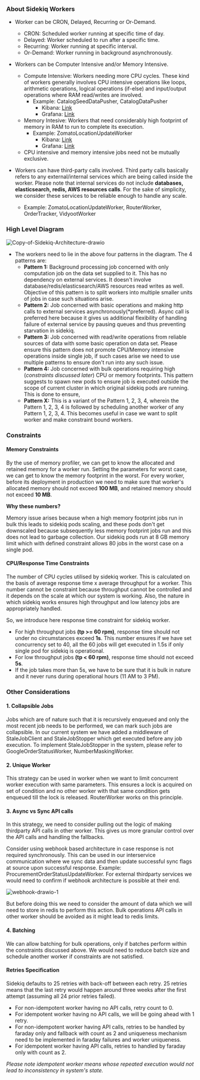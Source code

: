 ### About Sidekiq Workers

- Worker can be CRON, Delayed, Recurring or Or-Demand. 
  - CRON: Scheduled worker running at specific time of day. 
  - Delayed: Worker scheduled to run after a specific time. 
  - Recurring: Worker running at specific interval. 
  - Or-Demand: Worker running in background asynchronously. 

- Workers can be Computer Intensive and/or Memory Intensive. 
  - Compute Intensive: Workers needing more CPU cycles. These kind of workers generally involves CPU intensive operations like loops, arithmetic operations, logical operations (if-else) and input/output operations where RAM read/writes are involved. 
    - Example: CatalogSeedDataPusher, CatalogDataPusher
      - Kibana: [Link](http://kibana.box8.co.in/app/kibana#/discover?_g=(refreshInterval:(pause:!t,value:0),time:(from:'2022-10-30T01:04:23.239Z',to:'2022-10-30T01:10:23.127Z'))&_a=(columns:!(log_event),filters:!(('$state':(store:appState),meta:(alias:!n,disabled:!f,index:'3a5009f0-414b-11ed-82e1-15016f44671c',key:source_class,negate:!t,params:(query:Catalog_DataStore),type:phrase,value:Catalog_DataStore),query:(match:(source_class:(query:Catalog_DataStore,type:phrase))))),index:'3a5009f0-414b-11ed-82e1-15016f44671c',interval:auto,query:(language:lucene,query:%22non-critical%22),sort:!('@timestamp',desc)))
      - Grafana: [Link](https://grafana.box8.co.in/d/nt8WSwuWm/eks-deployment-new?orgId=1&var-namespace=box8-sidekiq&var-Deployment=box8-sidekiq-non-critical-prod&var-Node=All&var-server=172.0.16.182:9100&from=1667091814055&to=1667092060658)
  - Memory Intesive: Workers that need considerably high footprint of memory in RAM to run to complete its execution.
    - Example: ZomatoLocationUpdateWorker
      - Kibana: [Link](http://kibana.box8.co.in/app/kibana#/discover?_g=(filters:!(),refreshInterval:(pause:!t,value:0),time:(from:'2022-10-30T12:18:00.000Z',to:'2022-10-30T12:19:00.000Z'))&_a=(columns:!(log_event),filters:!(('$state':(store:appState),meta:(alias:!n,disabled:!f,index:'3a5009f0-414b-11ed-82e1-15016f44671c',key:method,negate:!t,params:(query:'NoDelayScheduler::Worker._start'),type:phrase,value:'NoDelayScheduler::Worker._start'),query:(match:(method:(query:'NoDelayScheduler::Worker._start',type:phrase)))),('$state':(store:appState),meta:(alias:!n,disabled:!f,index:'3a5009f0-414b-11ed-82e1-15016f44671c',key:log_event,negate:!t,params:(query:location_updates_for_active_orders),type:phrase,value:location_updates_for_active_orders),query:(match:(log_event:(query:location_updates_for_active_orders,type:phrase)))),('$state':(store:appState),meta:(alias:!n,disabled:!f,index:'3a5009f0-414b-11ed-82e1-15016f44671c',key:vidyoot_params.type,negate:!t,params:(query:MessageTrigger),type:phrase,value:MessageTrigger),query:(match:(vidyoot_params.type:(query:MessageTrigger,type:phrase)))),('$state':(store:appState),meta:(alias:!n,disabled:!f,index:'3a5009f0-414b-11ed-82e1-15016f44671c',key:mailer,negate:!t,params:(query:OrderStatusMailer),type:phrase,value:OrderStatusMailer),query:(match:(mailer:(query:OrderStatusMailer,type:phrase))))),index:'3a5009f0-414b-11ed-82e1-15016f44671c',interval:auto,query:(language:lucene,query:%22non-critical%22),sort:!('@timestamp',desc)))
      - Grafana: [Link](https://grafana.box8.co.in/d/nt8WSwuWm/eks-deployment-new?orgId=1&from=1667129706825&to=1667136364035&var-namespace=box8-sidekiq&var-Deployment=box8-sidekiq-non-critical-prod&var-Node=All&var-server=172.0.16.182:9100)
  - CPU intensive and memory intensive jobs need not be mutually exclusive.

- Workers can have third-party calls involved. Third party calls basically refers to any external/internal services which are being called inside the worker. Please note that internal services do not include **databases, elasticsearch, redis, AWS resources calls**. For the sake of simplicity, we consider these services to be reliable enough to handle any scale.
  - Example: ZomatoLocationUpdateWorker, RouterWorker, OrderTracker, VidyootWorker


### High Level Diagram 

<img src="https://i.ibb.co/LgfQ6JJ/Copy-of-Sidekiq-Architecture-drawio.png" alt="Copy-of-Sidekiq-Architecture-drawio" border="0">


- The workers need to lie in the above four patterns in the diagram. The 4 patterns are: 
  - **Pattern 1:** Background processing job concerned with only computation job on the data set supplied to it. This has no dependency on external services. It doesn't involve database/redis/elasticsearch/AWS resources read writes as well. Objective of this pattern is to split workers into multiple smaller units of jobs in case such situations arise. 
  - **Pattern 2:** Job concerned with basic operations and making http calls to external services asynchronously(*preferred). Async call is preferred here because it gives us additional flexibility of handling failure of external service by pausing queues and thus preventing starvation in sidekiq. 
  - **Pattern 3:** Job concerned with read/write operations from reliable sources of data with some basic operation on data set. Please ensure this pattern does not promote CPU/Memory intensive operations inside single job, if such cases arise we need to use multiple patterns to ensure don't run into any such issue.
  - **Pattern 4:** Job concerned with bulk operations requiring high (*constraints discussed later*) CPU or memory footprints. This pattern suggests to spawn new pods to ensure job is executed outside the scope of current cluster in which original sidekiq pods are running. This is done to ensure, 
  - **Pattern X:** This is a variant of the Pattern 1, 2, 3, 4, wherein the Pattern 1, 2, 3, 4 is followed by scheduling another worker of any Pattern 1, 2, 3, 4. This becomes useful in case we want to split worker and make constraint bound workers. 


### Constraints 

#### Memory Constraints 

By the use of memory profiler, we can get to know the allocated and retained memory for a worker run. Setting the parameters for worst case, we can get to know the memory footprint in the worst. For every worker, before its deployment in production we need to make sure that worker's allocated memory should not exceed **100 MB**, and retained memory should not exceed **10 MB**. 

**Why these numbers?**

Memory issue arises because when a high memory footprint jobs run in bulk this leads to sidekiq pods scaling, and these pods don't get downscaled because subsequently less memory footprint jobs run and this does not lead to garbage collection. Our sidekiq pods run at 8 GB memory limit which with defined constraint allows 80 jobs in the worst case on a single pod. 


#### CPU/Response Time Constraints 

The number of CPU cycles utilised by sidekiq worker. This is calculated on the basis of average response time x average throughput for a worker. This number cannot be constraint because throughput cannot be controlled and it depends on the scale at which our system is working. Also, the nature in which sidekiq works ensures high throughput and low latency jobs are appropriately handled. 

So, we introduce here response time constraint for sidekiq worker.

- For high throughput jobs **(tp >= 60 rpm)**, response time should not under no circumstances exceed **1s**. This number ensures if we have set concurrency set to 40, all the 60 jobs will get executed in 1.5s if only single pod for sidekiq is operational. 
- For low throughput jobs **(tp < 60 rpm)**, response time should not exceed **5s**. 
- If the job takes more than 5s, we have to be sure that it is bulk in nature and it never runs during operational hours (11 AM to 3 PM).


### Other Considerations 

#### 1. Collapsible Jobs 

Jobs which are of nature such that it is recursively enqueued and only the most recent job needs to be performed, we can mark such jobs are collapsible. 
In our current system we have added a middleware of StaleJobClient and StaleJobStopper which get executed before any job execution. 
To implement StaleJobStopper in the system, please refer to GoogleOrderStatusWorker, NumberMaskingWorker.  


#### 2. Unique Worker 

This strategy can be used in worker when we want to limit concurrent worker execution with same parameters. This ensures a lock is acquired on set of condition and no other worker with that same condition gets enqueued till the lock is released. RouterWorker works on this principle. 

#### 3. Async vs Sync API calls 

In this strategy, we need to consider pulling out the logic of making thirdparty API calls in other worker. This gives us more granular control over the API calls and handling the fallbacks. 

Consider using webhook based architecture in case response is not required synchronously. This can be used in our interservice communication where we sync data and then update successful sync flags at source upon successful response. Example: ProcurementOrderStatusUpdateWorker. For external thirdparty services we would need to confirm if webhook architecture is possible at their end. 

<img src="https://i.ibb.co/M1Pt3Tf/webhook-drawio-1.png" alt="webhook-drawio-1" border="0">


But before doing this we need to consider the amount of data which we will need to store in redis to perform this action. Bulk operations API calls in other worker should be avoided as it might lead to redis limits. 


#### 4. Batching 

We can allow batching for bulk operations, only if batches perform within the constraints discussed above. We would need to reduce batch size and schedule another worker if constraints are not satisfied. 

#### Retries Specification

Sidekiq defaults to 25 retries with back-off between each retry. 25 retries means that the last retry would happen around three weeks after the first attempt (assuming all 24 prior retries failed).

- For non-idempotent worker having no API calls, retry count to 0. 
- For idempotent worker having no API calls, we will be going ahead with 1 retry. 
- For non-idempotent worker having API calls, retries to be handled by faraday only and fallback with count as 2 and uniqueness mechanism need to be implemented in faraday failures and worker uniqueness. 
- For idempotent worker having API calls, retries to handled by faraday only with count as 2.

*Please note idempotent worker means whose repeated execution would not lead to inconsistency in system's state.*
